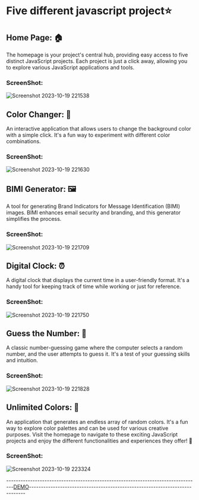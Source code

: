 # Five different javascript project⭐

## Home Page: 🏠
The homepage is your project's central hub, providing easy access to five distinct JavaScript projects. Each project is just a click away, allowing you to explore various JavaScript applications and tools.
### ScreenShot: 
![Screenshot 2023-10-19 221538](https://github.com/Moumin-pk/Javascript-project/assets/116239910/12dfa44a-3ac0-478e-ac3a-0500ab017d9d)

## Color Changer: 🎨
An interactive application that allows users to change the background color with a simple click. It's a fun way to experiment with different color combinations.
### ScreenShot: 
![Screenshot 2023-10-19 221630](https://github.com/Moumin-pk/Javascript-project/assets/116239910/54d8b1dd-47be-4772-9b07-4ca6c324f1ad)

## BIMI Generator: 🖼️
A tool for generating Brand Indicators for Message Identification (BIMI) images. BIMI enhances email security and branding, and this generator simplifies the process.
### ScreenShot: 
![Screenshot 2023-10-19 221709](https://github.com/Moumin-pk/Javascript-project/assets/116239910/60574b1f-1362-4126-9876-9e57009fd747)

## Digital Clock: ⏰
A digital clock that displays the current time in a user-friendly format. It's a handy tool for keeping track of time while working or just for reference.
### ScreenShot: 
![Screenshot 2023-10-19 221750](https://github.com/Moumin-pk/Javascript-project/assets/116239910/c135e99d-4b03-4667-b9f7-34ac357469b6)

## Guess the Number: 🔢
A classic number-guessing game where the computer selects a random number, and the user attempts to guess it. It's a test of your guessing skills and intuition.
### ScreenShot: 
![Screenshot 2023-10-19 221828](https://github.com/Moumin-pk/Javascript-project/assets/116239910/8b3a3a96-d8d6-4d44-975a-d82a266be59d)

## Unlimited Colors: 🌈
An application that generates an endless array of random colors. It's a fun way to explore color palettes and can be used for various creative purposes.
Visit the homepage to navigate to these exciting JavaScript projects and enjoy the different functionalities and experiences they offer! 🚀
### ScreenShot: 
![Screenshot 2023-10-19 223324](https://github.com/Moumin-pk/Javascript-project/assets/116239910/38d14e3e-dc07-4893-ac2d-445c7755def3)

---------------------------------------------------------------------------------[DEMO](https://moumin-pk.github.io/Javascript-project/)----------------------------------------------------------------------------







